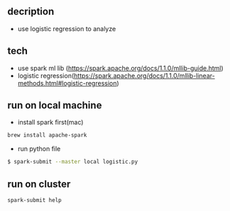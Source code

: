 ## decription

* use logistic regression to analyze

## tech
* use spark ml lib (https://spark.apache.org/docs/1.1.0/mllib-guide.html)
* logistic regression(https://spark.apache.org/docs/1.1.0/mllib-linear-methods.html#logistic-regression)

## run on local machine

* install spark first(mac)
```bash
brew install apache-spark
```
* run python file
```bash
$ spark-submit --master local logistic.py
```

## run on cluster
```bash
spark-submit help
```
